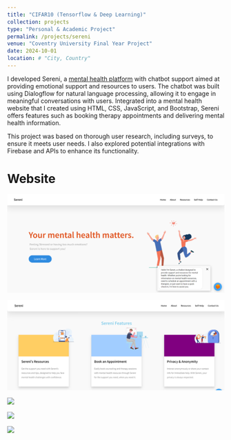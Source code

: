 ```yaml
---
title: "CIFAR10 (Tensorflow & Deep Learning)"
collection: projects
type: "Personal & Academic Project"
permalink: /projects/sereni
venue: "Coventry University Final Year Project"
date: 2024-10-01
location: # "City, Country"
---
```


I developed Sereni, a [mental health platform](https://github.com/juliuschanjq/Sereni) with chatbot support aimed at providing emotional support and resources to users. The chatbot was built using Dialogflow for natural language processing, allowing it to engage in meaningful conversations with users. Integrated into a mental health website that I created using HTML, CSS, JavaScript, and Bootstrap, Sereni offers features such as booking therapy appointments and delivering mental health information.

This project was based on thorough user research, including surveys, to ensure it meets user needs. I also explored potential integrations with Firebase and APIs to enhance its functionality.

Website
======
![](/images/Homepage_Part_1.png)

![](/images/Homepage_Part_3.png)

![](/images/Conversation_flow_3)

![](/images/Resouces_Page_1)

![](/images/Rich_Response_1)





